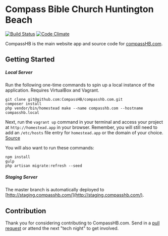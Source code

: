 # Compass Bible Church Huntington Beach
[![Build Status](https://travis-ci.org/CompassHB/compasshb.com.svg?branch=master)](https://travis-ci.org/CompassHB/compasshb.com) [![Code Climate](https://codeclimate.com/github/CompassHB/compasshb.com/badges/gpa.svg)](https://codeclimate.com/github/CompassHB/compasshb.com)

CompassHB is the main website app and source code for [compassHB.com](http://www.compasshb.com/).
## Getting Started
##### Local Server
Run the following one-time commands to spin up a local instance of the application. Requires VirtualBox and Vagrant.

	git clone git@github.com:CompassHB/compasshb.com.git
	composer install
	php vendor/bin/homestead make --name compasshb.com --hostname compasshb.local

Next, run the `vagrant up` command in your terminal and access your project at `http://homestead.app` in your browser. Remember, you will still need to add an `/etc/hosts` file entry for `homestead.app` or the domain of your choice. [Source](http://laravel.com/docs/master/homestead#introduction)

You will also want to run these commands:

	npm install
	gulp
	php artisan migrate:refresh --seed

##### Staging Server
The master branch is automatically deployed to [http://staging.compasshb.com/](http://staging.compasshb.com/).

## Contribution
Thank you for considering contributing to CompassHB.com. Send in a [pull request](https://help.github.com/articles/using-pull-requests/) or attend the next "tech night" to get involved.

